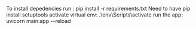 To install depedencies run : pip install -r requirements.txt
Need to have pip install setuptools
activate virtual env: .\env\Scripts\activate
run the app: uvicorn main:app --reload

